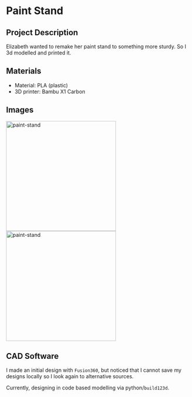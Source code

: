 # Paint Stand

## Project Description

Elizabeth wanted to remake her paint stand to something more sturdy. So I 3d modelled and printed it. 

## Materials

- Material: PLA (plastic)
- 3D printer: Bambu X1 Carbon

## Images

<img src="/design/3d-modeling/projects/paint-stand/images/cardboard-stand-front.png" alt="paint-stand" width="300">
<img src="/design/3d-modeling/projects/paint-stand/images/cardboard-stand-top.png" alt="paint-stand" width="300">


## CAD Software

I made an initial design with `Fusion360`, but noticed that I cannot save my designs locally so I look again to alternative sources. 

Currently, designing in code based modelling via python/`build123d`. 

